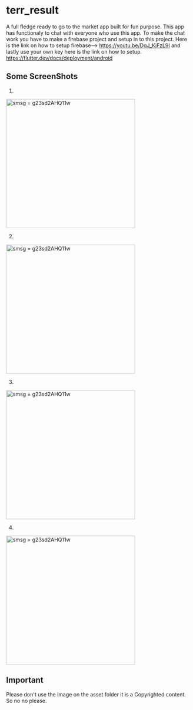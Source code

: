 # terr_result

A full fledge ready to go to the market app built for fun purpose.
This app has functionaly to chat with everyone who use this app.
To make the chat work you have to make a firebase project and setup in to this project.
Here is the link on how to setup firebase--> https://youtu.be/DqJ_KjFzL9I
and lastly use your own key here is the link on how to setup. https://flutter.dev/docs/deployment/android

## Some ScreenShots
1.

<img src="https://i.ibb.co/0ykhZSv/1.jpg" width="350" title="smsg = g23sd2AHQ11w">

2.

<img src="https://i.ibb.co/d0Fb9P8/2.jpg" width="350" title="smsg = g23sd2AHQ11w">

3.

<img src="https://i.ibb.co/0KfGpkQ/3.jpg" width="350" title="smsg = g23sd2AHQ11w">

4.

<img src="https://i.ibb.co/KWR4Dfj/Screenshot-06-Oct-2019-8-08-54-PM.png" width="350" title="smsg = g23sd2AHQ11w">


## Important

Please don't use the image on the asset folder it is a Copyrighted content.
So no no please.
